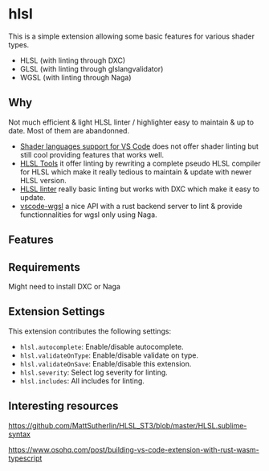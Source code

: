 # hlsl

This is a simple extension allowing some basic features for various shader types.
- HLSL (with linting through DXC)
- GLSL (with linting through glslangvalidator)
- WGSL (with linting through Naga)

## Why
Not much efficient & light HLSL linter / highlighter easy to maintain & up to date. Most of them are abandonned.  
- [Shader languages support for VS Code](https://github.com/stef-levesque/vscode-shader) does not offer shader linting but still cool providing features that works well. 
- [HLSL Tools](https://github.com/tgjones/HlslTools) it offer linting by rewriting a complete pseudo HLSL compiler for HLSL which make it really tedious to maintain & update with newer HLSL version.
- [HLSL linter](https://github.com/A2K/vscode-hlsl-linter) really basic linting but works with DXC which make it easy to update.
- [vscode-wgsl](https://github.com/PolyMeilex/vscode-wgsl) a nice API with a rust backend server to lint & provide functionnalities for wgsl only using Naga.


## Features



## Requirements

Might need to install DXC or Naga 

## Extension Settings

This extension contributes the following settings:

* `hlsl.autocomplete`: Enable/disable autocomplete.
* `hlsl.validateOnType`: Enable/disable validate on type.
* `hlsl.validateOnSave`: Enable/disable this extension.
* `hlsl.severity`: Select log severity for linting.
* `hlsl.includes`: All includes for linting.

## Interesting resources

https://github.com/MattSutherlin/HLSL_ST3/blob/master/HLSL.sublime-syntax

https://www.osohq.com/post/building-vs-code-extension-with-rust-wasm-typescript


